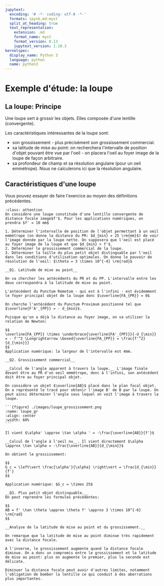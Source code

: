 ```yaml
---
jupytext:
  encoding: '# -*- coding: utf-8 -*-'
  formats: ipynb,md:myst
  split_at_heading: true
  text_representation:
    extension: .md
    format_name: myst
    format_version: 0.13
    jupytext_version: 1.10.3
kernelspec:
  display_name: Python 3
  language: python
  name: python3
---
```

# Exemple d'étude: la loupe

## La loupe: Principe
Une loupe sert à grossir les objets. Elles composée d'une lentille (convergente).

Les caractéristiques intéressantes de la loupe sont:
* son grossissement - plus précisément son grossissement commercial.
* sa latitude de mise au point: on recherchera l'intervalle de position d'objet pouvant être vue par l'oeil - on placera l'oeil au foyer image de la loupe de façon arbitraire.
* sa profondeur de champ et sa résolution angulaire (pour un oeil emmétrope). Nous ne calculerons ici que la résolution angulaire.

## Caractéristiques d'une loupe
Vous pouvez essayer de faire l'exercice au moyen des définitions précédentes.

````{admonition} Exercice 
:class: attention
On considère une loupe constituée d'une lentille convergente de distance focale image$f'$. Pour les applications numériques, on prendra $f' = 10 mm$

1. Déterminer l'intervalle de position de l'objet permettant à un oeil emmétrope (on donne la distance du PR: $d_{min} = 25 \rm{mm}$) de voir l'image donnée par la loupe nette. On supposera que l'oeil est placé au foyer image de la loupe et que $d_{min} > f'$.
2. Déterminer le grossissement commercial de la loupe.
3. Déterminer la taille du plus petit objet distinguable par l'oeil dans les conditions d'utilisation optimales. On donne le pouvoir de résolution de l'oeil: $\theta = 3 \times 10^{-4} \rm{rad}$
````

````{dropdown} Correction
__Q1. Latitude de mise au point__

On va chercher les antécédents du PR et du PP. L'intervalle entre les deux correspondra à la latitude de mise au point.

L'antécédent du Punctum Remotum - qui est à l'infini - est évidemment le foyer principal objet de la loupe donc $\overline{FA_{PR}} = 0$

On cherche l'antécédent du Punctum Proximum positionné tel que $\overline{F'A'_{PP}} = - d_{min}$.

Puisque qu'on a déjà la distance au foyer image, on va utiliser la relation de Newton:

$$
\overline{FA_{PP}} \times \underbrace{\overline{FA'_{PP}}}{-d_{\min}} = - f'^2 \Longrightarrow \boxed{\overline{FA_{PP}} = \frac{f'^2}{d_{\min}}}
$$
Application numérique: la largeur de l'intervalle est 4mm.

__Q2. Grossissement commercial__

__Calcul de l'angle apparent à travers la loupe.__ L'image finale devant être au PR d'un oeil emmétrope, donc à l'infini, son antécédent doit être au foyer principal objet.

On considère un objet $\overline{AB}$ placé dans le plan focal objet. On a représenté le tracé pour obtenir l'image B' de B par la loupe. On peut ainsi déterminer l'angle sous lequel on voit l'image à travers la loupe.

```{figure} ./images/loupe_grossissement.png
:name: loupe_gr
:align: center
:width: 60%
```

Il vient $\alpha' \approx \tan \alpha ' = -\frac{\overline{AB}}{f'}$

__Calcul de l'angle à l'oeil nu__. Il vient directement $\alpha \approx \tan \alpha = -\frac{\overline{AB}}{d_{\min}}$

On obtient le grossissement:

$$
G_c = \left\vert \frac{\alpha'}{\alpha} \right\vert = \frac{d_{\min}}{f'}
$$

Application numérique: $G_c = \times 25$

__Q3. Plus petit objet distinguable.__
On peut reprendre les formules précédentes:

$$
AB = f' \tan \theta \approx \theta f' \approx 3 \times 10^{-6} \rm{rad}
$$
````

````{dropdown} Remarque
__Analyse de la latitude de mise au point et du grossissement.__

On remarque que la latitude de mise au point diminue très rapidement avec la distance focale.

A l'inverse, le grossissement augmente quand la distance focale diminue. On a donc un compromis entre le grossissement et la latitude de mise au point: plus on augmente le premier, plus la seconde est délicate.

Diminuer la distance focale peut avoir d'autres limites, notamment l'obligation de bomber la lentille ce qui conduit à des aberrations plus importantes.
````